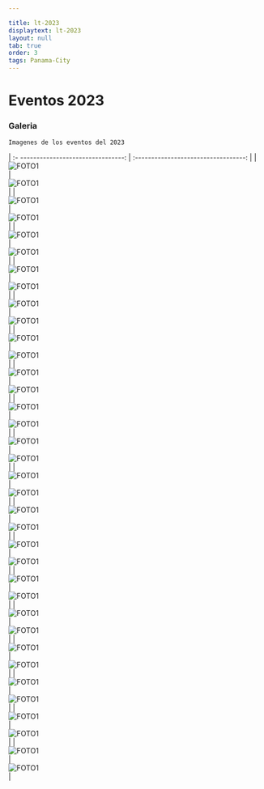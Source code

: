 ```yaml
---

title: lt-2023
displaytext: lt-2023
layout: null
tab: true
order: 3
tags: Panama-City
---
```


# Eventos 2023

### Galeria
```
Imagenes de los eventos del 2023
```

| :- --------------------------------:  | :----------------------------------:   |
| ![FOTO1](/assets/images/2023/2023.1.png)   | ![FOTO1](/assets/images/2023/2023.1.png)   |
| ![FOTO1](/assets/images/2023/2023.2.jfif)   | ![FOTO1](/assets/images/2023/2023.2.jfif)   |
| ![FOTO1](/assets/images/2023/2023.3.jfif)   | ![FOTO1](/assets/images/2023/2023.3.jfif)   |
| ![FOTO1](/assets/images/2023/2023.4.jfif)   | ![FOTO1](/assets/images/2023/2023.4.jfif)   |
| ![FOTO1](/assets/images/2023/2023.5.jfif)   | ![FOTO1](/assets/images/2023/2023.5.jfif)   |
| ![FOTO1](/assets/images/2023/2023.6.jfif)   | ![FOTO1](/assets/images/2023/2023.6.jfif)   |
| ![FOTO1](/assets/images/2023/2023.7.jpg)   | ![FOTO1](/assets/images/2023/2023.7.jpg)   |
| ![FOTO1](/assets/images/2023/2023.8.jfif)   | ![FOTO1](/assets/images/2023/2023.8.jfif)   |
| ![FOTO1](/assets/images/2023/2023.9.jfif)   | ![FOTO1](/assets/images/2023/2023.9.jfif)   |
| ![FOTO1](/assets/images/2023/2023.10.jfif)  | ![FOTO1](/assets/images/2023/2023.10.jfif)  |
| ![FOTO1](/assets/images/2023/2023.11.jfif)  | ![FOTO1](/assets/images/2023/2023.11.jfif)  |
| ![FOTO1](/assets/images/2023/2023.12.jfif)  | ![FOTO1](/assets/images/2023/2023.12.jfif)  |
| ![FOTO1](/assets/images/2023/2023.13.jfif)  | ![FOTO1](/assets/images/2023/2023.13.jfif)  |
| ![FOTO1](/assets/images/2023/2023.14.jfif)  | ![FOTO1](/assets/images/2023/2023.14.jfif)  |
| ![FOTO1](/assets/images/2023/2023.15.jfif)  | ![FOTO1](/assets/images/2023/2023.15.jfif)  |
| ![FOTO1](/assets/images/2023/2023.16.jfif)  | ![FOTO1](/assets/images/2023/2023.16.jfif)  |
| ![FOTO1](/assets/images/2023/2023.17.jfif)  | ![FOTO1](/assets/images/2023/2023.17.jfif)  |
| ![FOTO1](/assets/images/2023/2023.18.jfif)  | ![FOTO1](/assets/images/2023/2023.18.jfif)  |

<style>
img[alt="FOTO1"] { 
  max-width:  400px; 
  display: block;
}
</style> 